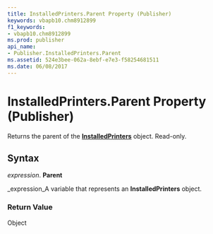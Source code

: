 ```yaml
---
title: InstalledPrinters.Parent Property (Publisher)
keywords: vbapb10.chm8912899
f1_keywords:
- vbapb10.chm8912899
ms.prod: publisher
api_name:
- Publisher.InstalledPrinters.Parent
ms.assetid: 524e3bee-062a-8ebf-e7e3-f58254681511
ms.date: 06/08/2017
---
```



# InstalledPrinters.Parent Property (Publisher)

Returns the parent of the  **[InstalledPrinters](Publisher.InstalledPrinters.md)** object. Read-only.


## Syntax

 _expression_. **Parent**

 _expression_A variable that represents an  **InstalledPrinters** object.


### Return Value

Object


